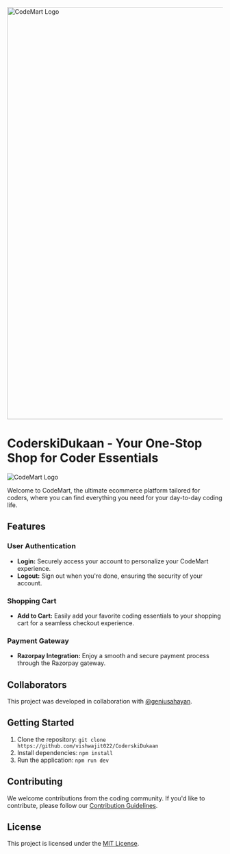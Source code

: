 <!DOCTYPE html>
<html lang="en">
<head>
    <meta charset="UTF-8">
    <meta name="viewport" content="width=device-width, initial-scale=1.0">
    <title>CodeMart - Your One-Stop Shop for Coder Essentials</title>
</head>
<body>
<img style="width:100vw;" src="https://media0.giphy.com/media/Qetgn06jUuflJNENgc/giphy.gif?cid=6c09b952ukb0c1f93e8y42bhi4vt8oen4mqe05b6mfa5e2ug&ep=v1_internal_gif_by_id&rid=giphy.gif&ct=s" alt="CodeMart Logo" />
  <h1>CoderskiDukaan - Your One-Stop Shop for Coder Essentials</h1>
    <img src="https://img.freepik.com/free-photo/black-friday-elements-assortment_23-2149074075.jpg?size=626&ext=jpg&ga=GA1.1.1395880969.1710028800&semt=sph" alt="CodeMart Logo" />
    <p>Welcome to CodeMart, the ultimate ecommerce platform tailored for coders, where you can find everything you need for your day-to-day coding life.</p>
    <h2>Features</h2>
    <h3>User Authentication</h3>
    <ul>
        <li><strong>Login:</strong> Securely access your account to personalize your CodeMart experience.</li>
        <li><strong>Logout:</strong> Sign out when you're done, ensuring the security of your account.</li>
    </ul>
    <h3>Shopping Cart</h3>
    <ul>
        <li><strong>Add to Cart:</strong> Easily add your favorite coding essentials to your shopping cart for a seamless checkout experience.</li>
    </ul>
    <h3>Payment Gateway</h3>
    <ul>
        <li><strong>Razorpay Integration:</strong> Enjoy a smooth and secure payment process through the Razorpay gateway.</li>
    </ul>
    <h2>Collaborators</h2>
    <p>This project was developed in collaboration with <a href="https://github.com/geniusahayan">@geniusahayan</a>.</p>
    <h2>Getting Started</h2>
    <ol>
        <li>Clone the repository: <code>git clone https://github.com/vishwajit022/CoderskiDukaan</code></li>
        <li>Install dependencies: <code>npm install</code></li>
        <li>Run the application: <code>npm run dev</code></li>
    </ol>
    <h2>Contributing</h2>
    <p>We welcome contributions from the coding community. If you'd like to contribute, please follow our <a href="#">Contribution Guidelines</a>.</p>
    <h2>License</h2>
    <p>This project is licensed under the <a href="LICENSE">MIT License</a>.</p>
</body>
</html>
